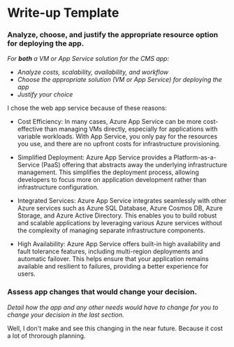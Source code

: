 # Write-up Template

### Analyze, choose, and justify the appropriate resource option for deploying the app.

*For **both** a VM or App Service solution for the CMS app:*
- *Analyze costs, scalability, availability, and workflow*
- *Choose the appropriate solution (VM or App Service) for deploying the app*
- *Justify your choice*

I chose the web app service because of these reasons:

- Cost Efficiency: In many cases, Azure App Service can be more cost-effective than managing VMs directly, especially for applications with variable workloads. With App Service, you only pay for the resources you use, and there are no upfront costs for infrastructure provisioning.

- Simplified Deployment: Azure App Service provides a Platform-as-a-Service (PaaS) offering that abstracts away the underlying infrastructure management. This simplifies the deployment process, allowing developers to focus more on application development rather than infrastructure configuration.

- Integrated Services: Azure App Service integrates seamlessly with other Azure services such as Azure SQL Database, Azure Cosmos DB, Azure Storage, and Azure Active Directory. This enables you to build robust and scalable applications by leveraging various Azure services without the complexity of managing separate infrastructure components.

- High Availability: Azure App Service offers built-in high availability and fault tolerance features, including multi-region deployments and automatic failover. This helps ensure that your application remains available and resilient to failures, providing a better experience for users.


### Assess app changes that would change your decision.

*Detail how the app and any other needs would have to change for you to change your decision in the last section.* 

Well, I don't make and see this changing in the near future. Because it cost a lot of throrough planning.